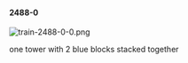 #### 2488-0
![train-2488-0-0.png](https://github.com/lil-lab/nlvr/raw/master/nlvr/train/images/63/train-2488-0-0.png "train-2488-0-0.png")

one tower with 2 blue blocks stacked together